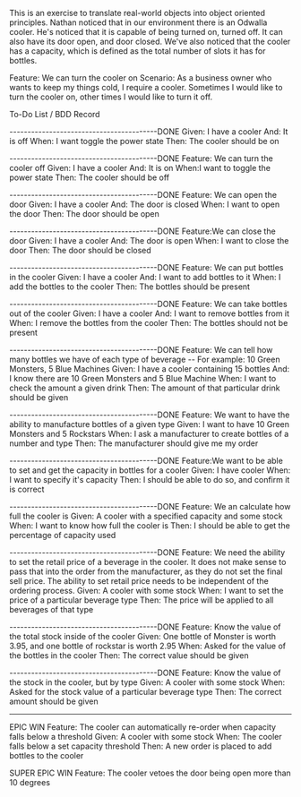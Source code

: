 This is an exercise to translate real-world objects into object oriented principles. 
Nathan noticed that in our environment there is an Odwalla cooler. 
He's noticed that it is capable of being turned on, turned off.
It can also have its door open, and door closed.
We've also noticed that the cooler has a capacity, which is defined as the total 
number of slots it has for bottles.


Feature: We can turn the cooler on
Scenario:
As a business owner who wants to keep my things cold, I require a cooler.
Sometimes I would like to turn the cooler on, other times I would like to turn it off.

To-Do List / BDD Record

-----------------------------------------DONE
Given: I have a cooler
And: It is off
When: I want toggle the power state
Then: The cooler should be on

-----------------------------------------DONE
Feature: We can turn the cooler off
Given: I have a cooler
And: It is on
When:I want to toggle the power state
Then: The cooler should be off

-----------------------------------------DONE
Feature: We can open the door
Given: I have a cooler
And: The door is closed
When: I want to open the door
Then: The door should be open

-----------------------------------------DONE
Feature:We can close the door
Given: I have a cooler
And: The door is open
When: I want to close the door
Then: The door should be closed

-----------------------------------------DONE
Feature: We can put bottles in the cooler
Given: I have a cooler
And: I want to add bottles to it
When: I add the bottles to the cooler
Then: The bottles should be present

-----------------------------------------DONE
Feature: We can take bottles out of the cooler
Given: I have a cooler
And: I want to remove bottles from it
When: I remove the bottles from the cooler
Then: The bottles should not be present

-----------------------------------------DONE
Feature: We can tell how many bottles we have of each type of beverage
-- For example: 10 Green Monsters, 5 Blue Machines
Given: I have a cooler containing 15 bottles
And: I know there are 10 Green Monsters and 5 Blue Machine
When: I want to check the amount a given drink
Then: The amount of that particular drink should be given

-----------------------------------------DONE
Feature: We want to have the ability to manufacture bottles of a given type
Given: I want to have 10 Green Monsters and 5 Rockstars
When: I ask a manufacturer to create bottles of a number and type
Then: The manufacturer should give me my order

-----------------------------------------DONE
Feature:We want to be able to set and get the capacity in bottles for a cooler
Given: I have cooler
When: I want to specify it's capacity
Then: I should be able to do so, and confirm it is correct

-----------------------------------------DONE
Feature: We an calculate how full the cooler is
Given: A cooler with a specified capacity and some stock
When: I want to know how full the cooler is
Then: I should be able to get the percentage of capacity used

-----------------------------------------DONE
Feature: We need the ability to set the retail price of a beverage in the cooler. It does not make
sense to pass that into the order from the manufacturer, as they do not set the final sell price.
The ability to set retail price needs to be independent of the ordering process.
Given: A cooler with some stock
When: I want to set the price of a particular beverage type
Then: The price will be applied to all beverages of that type

-----------------------------------------DONE
Feature: Know the value of the total stock inside of the cooler
Given: One bottle of Monster is worth 3.95, and one bottle of rockstar is worth 2.95
When: Asked for the value of the bottles in the cooler
Then: The correct value should be given

-----------------------------------------DONE
Feature: Know the value of the stock in the cooler, but by type
Given: A cooler with some stock
When: Asked for the stock value of a particular beverage type
Then: The correct amount should be given

-----------------------------------------
EPIC WIN Feature: The cooler can automatically re-order when capacity falls below a threshold
Given: A cooler with some stock
When: The cooler falls below a set capacity threshold
Then: A new order is placed to add bottles to the cooler

SUPER EPIC WIN Feature: The cooler vetoes the door being open more than 10 degrees 
